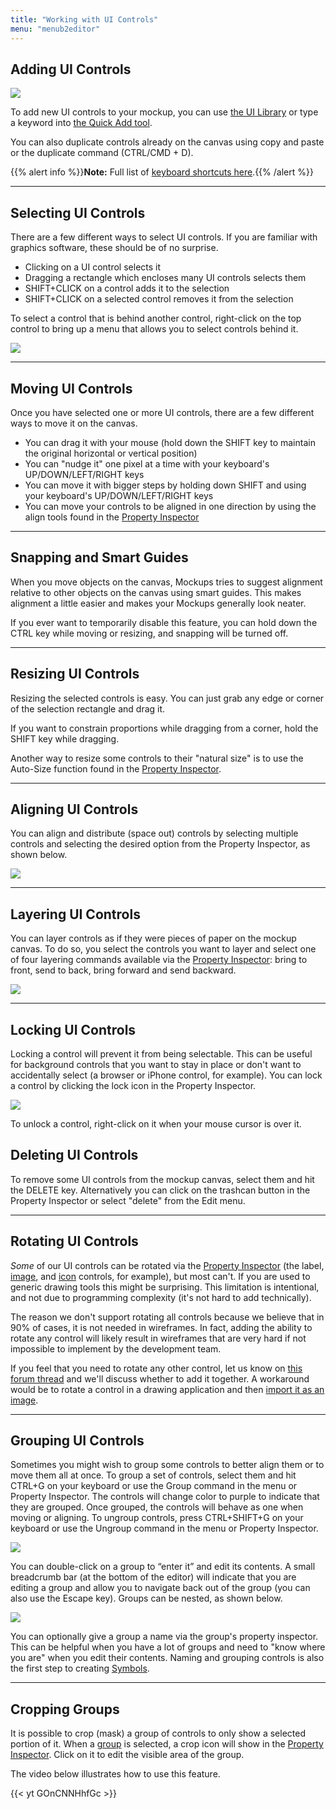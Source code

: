 ```yaml
---
title: "Working with UI Controls"
menu: "menub2editor"
---
```


## Adding UI Controls

![](http://media.balsamiq.com/img/support/docs/m4d/help_uilibrary.png)

To add new UI controls to your mockup, you can use [the UI Library](../overview/#the-ui-library) or type a keyword into [the Quick Add tool](../overview/#the-quick-add-tool).

You can also duplicate controls already on the canvas using copy and paste or the duplicate command (CTRL/CMD + D).

{{% alert info %}}**Note:** Full list of [keyboard shortcuts here](../shortcuts/).{{% /alert %}}

* * *

## Selecting UI Controls

There are a few different ways to select UI controls. If you are familiar with graphics software, these should be of no surprise.

*   Clicking on a UI control selects it
*   Dragging a rectangle which encloses many UI controls selects them
*   SHIFT+CLICK on a control adds it to the selection
*   SHIFT+CLICK on a selected control removes it from the selection

To select a control that is behind another control, right-click on the top control to bring up a menu that allows you to select controls behind it.

![](http://media.balsamiq.com/img/support/docs/m4d/select_from_layers.png)

* * *

## Moving UI Controls

Once you have selected one or more UI controls, there are a few different ways to move it on the canvas.

*   You can drag it with your mouse (hold down the SHIFT key to maintain the original horizontal or vertical position)
*   You can "nudge it" one pixel at a time with your keyboard's UP/DOWN/LEFT/RIGHT keys
*   You can move it with bigger steps by holding down SHIFT and using your keyboard's UP/DOWN/LEFT/RIGHT keys
*   You can move your controls to be aligned in one direction by using the align tools found in the [Property Inspector](../inspector/)

* * *

## Snapping and Smart Guides

When you move objects on the canvas, Mockups tries to suggest alignment relative to other objects on the canvas using smart guides. This makes alignment a little easier and makes your Mockups generally look neater.

If you ever want to temporarily disable this feature, you can hold down the CTRL key while moving or resizing, and snapping will be turned off.

* * *

## Resizing UI Controls

Resizing the selected controls is easy. You can just grab any edge or corner of the selection rectangle and drag it.  

If you want to constrain proportions while dragging from a corner, hold the SHIFT key while dragging.

Another way to resize some controls to their "natural size" is to use the Auto-Size function found in the [Property Inspector](../inspector/).

* * *

## Aligning UI Controls

You can align and distribute (space out) controls by selecting multiple controls and selecting the desired option from the Property Inspector, as shown below.

![](http://media.balsamiq.com/img/support/docs/m4d/help_aligning.png)

* * *

## Layering UI Controls

You can layer controls as if they were pieces of paper on the mockup canvas. To do so, you select the controls you want to layer and select one of four layering commands available via the [Property Inspector](../inspector/): bring to front, send to back, bring forward and send backward.

![](http://media.balsamiq.com/img/support/docs/m4d/help_layering.png)

* * *

## Locking UI Controls

Locking a control will prevent it from being selectable. This can be useful for background controls that you want to stay in place or don't want to accidentally select (a browser or iPhone control, for example). You can lock a control by clicking the lock icon in the Property Inspector.

![](http://media.balsamiq.com/img/support/docs/m4d/help_locking.png)

To unlock a control, right-click on it when your mouse cursor is over it.

## Deleting UI Controls

To remove some UI controls from the mockup canvas, select them and hit the DELETE key. Alternatively you can click on the trashcan button in the Property Inspector or select "delete" from the Edit menu.

* * *

## Rotating UI Controls

_Some_ of our UI controls can be rotated via the [Property Inspector](../inspector/) (the label, [image](../images/), and [icon](../icons/) controls, for example), but most can't. If you are used to generic drawing tools this might be surprising. This limitation is intentional, and not due to programming complexity (it's not hard to add technically).

The reason we don't support rotating all controls because we believe that in 90% of cases, it is not needed in wireframes. In fact, adding the ability to rotate any control will likely result in wireframes that are very hard if not impossible to implement by the development team.

If you feel that you need to rotate any other control, let us know on [this forum thread](https://forums.balsamiq.com/t/feature-request-rotate-any-shape-by-any-degree/1132) and we'll discuss whether to add it together. A workaround would be to rotate a control in a drawing application and then [import it as an image](../images/).

* * *

## Grouping UI Controls

Sometimes you might wish to group some controls to better align them or to move them all at once. To group a set of controls, select them and hit CTRL+G on your keyboard or use the Group command in the menu or Property Inspector. The controls will change color to purple to indicate that they are grouped. Once grouped, the controls will behave as one when moving or aligning. To ungroup controls, press CTRL+SHIFT+G on your keyboard or use the Ungroup command in the menu or Property Inspector.

![](//media.balsamiq.com/img/support/docs/m4d/b3/group-select.png)

You can double-click on a group to “enter it” and edit its contents. A small breadcrumb bar (at the bottom of the editor) will indicate that you are editing a group and allow you to navigate back out of the group (you can also use the Escape key). Groups can be nested, as shown below.

![](//media.balsamiq.com/img/support/docs/m4d/help_groupbar.png)

You can optionally give a group a name via the group's property inspector. This can be helpful when you have a lot of groups and need to "know where you are" when you edit their contents. Naming and grouping controls is also the first step to creating [Symbols](/mybalsamiq/symbols/).

* * *

## Cropping Groups

It is possible to crop (mask) a group of controls to only show a selected portion of it. When a [group](#grouping-ui-controls) is selected, a crop icon will show in the [Property Inspector](../inspector/). Click on it to edit the visible area of the group.

The video below illustrates how to use this feature.

{{< yt GOnCNNHhfGc >}}